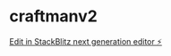 # craftmanv2

[Edit in StackBlitz next generation editor ⚡️](https://stackblitz.com/~/github.com/poilopo2001/craftmanv2)